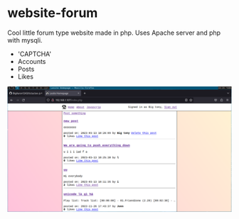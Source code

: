# website-forum
Cool little forum type website made in php. Uses Apache server and php with mysqli.
* 'CAPTCHA'
* Accounts
* Posts
* Likes  


![preview](https://github.com/BigAaron1243/website-forum/blob/master/preview.png)

